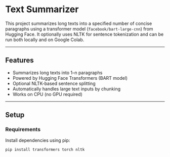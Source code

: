 # Text Summarizer

This project summarizes long texts into a specified number of concise paragraphs using a transformer model (`facebook/bart-large-cnn`) from Hugging Face. It optionally uses NLTK for sentence tokenization and can be run both locally and on Google Colab.

---

## Features

- Summarizes long texts into 1–n paragraphs
- Powered by Hugging Face Transformers (BART model)
- Optional NLTK-based sentence splitting
- Automatically handles large text inputs by chunking
- Works on CPU (no GPU required)

---

## Setup

### Requirements

Install dependencies using pip:

```bash
pip install transformers torch nltk
